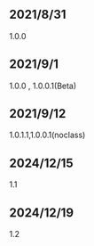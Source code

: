 ## 2021/8/31

1.0.0

## 2021/9/1

1.0.0 , 1.0.0.1(Beta)

## 2021/9/12

1.0.1.1,1.0.0.1(noclass)

## 2024/12/15

1.1

## 2024/12/19

1.2